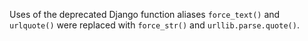 Uses of the deprecated Django function aliases `force_text()` and `urlquote()` were replaced with `force_str()` and `urllib.parse.quote()`.
